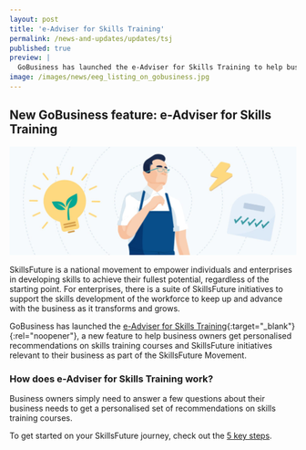 ```yaml
---
layout: post
title: 'e-Adviser for Skills Training'
permalink: /news-and-updates/updates/tsj
published: true
preview: |
  GoBusiness has launched the e-Adviser for Skills Training to help business owners get personalised recommendations on skills training courses and SkillsFuture initiatives relevant to their business as part of the SkillsFuture Movement.
image: /images/news/eeg_listing_on_gobusiness.jpg
---
```


## New GoBusiness feature: e-Adviser for Skills Training

![e-Adviser for Skills Training](/images/news/eeg_listing_on_gobusiness.jpg)

SkillsFuture is a national movement to empower individuals and enterprises in developing skills to achieve their fullest potential, regardless of the starting point. For enterprises, there is a suite of SkillsFuture initiatives to support the skills development of the workforce to keep up and advance with the business as it transforms and grows.

GoBusiness has launched the [e-Adviser for Skills Training](https://eadviser.gobusiness.io/skillstraining){:target="_blank"}{:rel="noopener"}, a new feature to help business owners get personalised recommendations on skills training courses and SkillsFuture initiatives relevant to their business as part of the SkillsFuture Movement.

### How does e-Adviser for Skills Training work?

Business owners simply need to answer a few questions about their business needs to get a personalised set of recommendations on skills training courses.

To get started on your SkillsFuture journey, check out the [5 key steps](/skillsfuture-for-enterprise/?src=news_and_update).

<script src="/jquery/jquery.min.js"></script>
<script src="/jquery/bp-menu-new-tab.js"></script>
